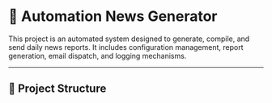 # 📰 Automation News Generator

This project is an automated system designed to generate, compile, and send daily news reports. It includes configuration management, report generation, email dispatch, and logging mechanisms.

---

## 📁 Project Structure

